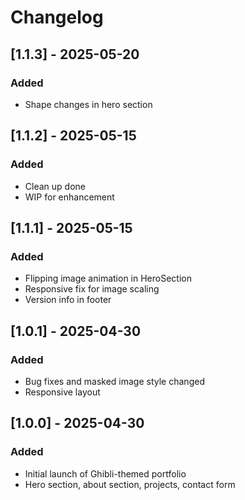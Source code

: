 # Changelog

## [1.1.3] - 2025-05-20
### Added
- Shape changes in hero section

## [1.1.2] - 2025-05-15
### Added
- Clean up done
- WIP for enhancement

## [1.1.1] - 2025-05-15
### Added
- Flipping image animation in HeroSection
- Responsive fix for image scaling
- Version info in footer

## [1.0.1] - 2025-04-30
### Added
- Bug fixes and masked image style changed
- Responsive layout

## [1.0.0] - 2025-04-30
### Added
- Initial launch of Ghibli-themed portfolio
- Hero section, about section, projects, contact form
